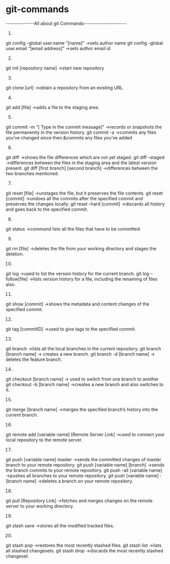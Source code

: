 # git-commands

--------------All about git Commands---------------------

1.
git config –global user.name “[name]” ->sets author name
git config –global user.email “[email address]” ->sets author email id

2.
git init [repository name] ->start new repository

3.
git clone [url] ->obtain a repository from an existing URL.

4.
git add [file] ->adds a file to the staging area.

5.
git commit -m “[ Type in the commit message]” ->records or snapshots the file permanently in the version history.
git commit -a ->commits any files you’ve changed since then.&commits any files you’ve added

6.
git diff ->shows the file differences which are not yet staged.
git diff –staged ->differences between the files in the staging area and the latest version present.
git diff [first branch] [second branch] ->differences between the two branches mentioned.

7.
git reset [file] ->unstages the file, but it preserves the file contents.
git reset [commit] ->undoes all the commits after the specified commit and preserves the changes locally.
git reset –hard [commit] ->discards all history and goes back to the specified commit.

8.
git status ->command lists all the files that have to be committed.

9.
git rm [file] ->deletes the file from your working directory and stages the deletion.

10.
git log ->used to list the version history for the current branch.
git log –follow[file] ->lists version history for a file, including the renaming of files also.

11.
git show [commit] ->shows the metadata and content changes of the specified commit.

12.
git tag [commitID] ->used to give tags to the specified commit.

13.
git branch ->lists all the local branches in the current repository.
git branch [branch name] -> creates a new branch.
git branch -d [branch name] -> deletes the feature branch.

14.
git checkout [branch name] -> used to switch from one branch to another
git checkout -b [branch name] ->creates a new branch and also switches to it.

15.
git merge [branch name] ->merges the specified branch’s history into the current branch.

16.
git remote add [variable name] [Remote Server Link] ->used to connect your local repository to the remote server.

17.
git push [variable name] master ->sends the committed changes of master branch to your remote repository.
git push [variable name] [branch] ->sends the branch commits to your remote repository.
git push –all [variable name] ->pushes all branches to your remote repository.
git push [variable name] :[branch name] ->deletes a branch on your remote repository.

18.
git pull [Repository Link] ->fetches and merges changes on the remote server to your working directory.

19.
git stash save ->stores all the modified tracked files.

20.
git stash pop ->restores the most recently stashed files.
git stash list ->lists all stashed changesets.
git stash drop ->discards the most recently stashed changeset.
